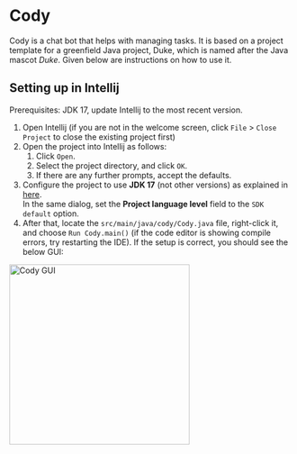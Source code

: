 # Cody

Cody is a chat bot that helps with managing tasks. It is based on a project template for a greenfield Java project, Duke, which is named after the Java mascot _Duke_. Given below are instructions on how to use it.

## Setting up in Intellij

Prerequisites: JDK 17, update Intellij to the most recent version.

1. Open Intellij (if you are not in the welcome screen, click `File` > `Close Project` to close the existing project first)
1. Open the project into Intellij as follows:
   1. Click `Open`.
   1. Select the project directory, and click `OK`.
   1. If there are any further prompts, accept the defaults.
1. Configure the project to use **JDK 17** (not other versions) as explained in [here](https://www.jetbrains.com/help/idea/sdk.html#set-up-jdk).<br>
   In the same dialog, set the **Project language level** field to the `SDK default` option.
1. After that, locate the `src/main/java/cody/Cody.java` file, right-click it, and choose `Run Cody.main()` (if the code editor is showing compile errors, try restarting the IDE). If the setup is correct, you should see the below GUI:
<img width="320" alt="Cody GUI" src="https://github.com/user-attachments/assets/cf2e1242-35f8-438d-849c-56e833dc2f52" />
